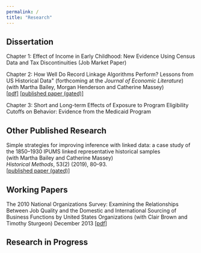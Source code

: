 ```yaml
---
permalink: /
title: "Research"
---
```

## Dissertation ##
Chapter 1: Effect of Income in Early Childhood: New Evidence Using Census Data and Tax Discontinuities (Job Market Paper)  

Chapter 2: How Well Do Record Linkage Algorithms Perform? Lessons from US Historical Data" (forthcoming at the *Journal of Economic Literature*)  
(with Martha Bailey, Morgan Henderson and Catherine Massey)  
[[pdf]](https://www.nber.org/papers/w24019)   [[published paper (gated)]](https://www.aeaweb.org/articles?id=10.1257/jel.20191526&&from=f)  

Chapter 3: Short and Long-term Effects of Exposure to Program Eligibility Cutoffs on Behavior: Evidence from the Medicaid Program 

## Other Published Research ##
Simple strategies for improving inference with linked data: a case study of the 1850–1930 IPUMS linked representative historical samples  
(with Martha Bailey and Catherine Massey)  
*Historical Methods*, 53(2) (2019), 80–93.   
[[published paper (gated)]](https://www.tandfonline.com/doi/abs/10.1080/01615440.2019.1630343)

## Working Papers ##
The 2010 National Organizations Survey: Examining the Relationships Between Job Quality
and the Domestic and International Sourcing of Business Functions by United States
Organizations
(with Clair Brown and Timothy Sturgeon)
December 2013
[[pdf]](https://escholarship.org/content/qt1sp77818/qt1sp77818.pdf)

## Research in Progress ##
